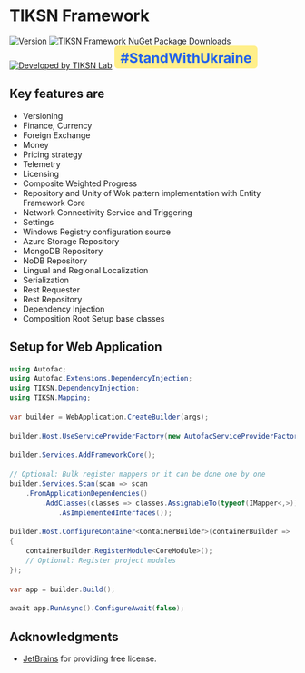 # TIKSN Framework

[![Version](https://img.shields.io/nuget/v/TIKSN-Framework.svg)](https://www.nuget.org/packages/TIKSN-Framework)
[![TIKSN Framework NuGet Package Downloads](https://img.shields.io/nuget/dt/TIKSN-Framework)](https://www.nuget.org/packages/TIKSN-Framework)
[![Developed by TIKSN Lab](https://img.shields.io/badge/Developed%20by-TIKSN%20Lab-orange.svg)](https://tiksn.com/project/tiksn-framework/)
[![StandWithUkraine](https://raw.githubusercontent.com/vshymanskyy/StandWithUkraine/main/badges/StandWithUkraine.svg)](https://github.com/vshymanskyy/StandWithUkraine/blob/main/docs/README.md)

## Key features are

- Versioning
- Finance, Currency
- Foreign Exchange
- Money
- Pricing strategy
- Telemetry
- Licensing
- Composite Weighted Progress
- Repository and Unity of Wok pattern implementation with Entity Framework Core
- Network Connectivity Service and Triggering
- Settings
- Windows Registry configuration source
- Azure Storage Repository
- MongoDB Repository
- NoDB Repository
- Lingual and Regional Localization
- Serialization
- Rest Requester
- Rest Repository
- Dependency Injection
- Composition Root Setup base classes

## Setup for Web Application

```csharp
using Autofac;
using Autofac.Extensions.DependencyInjection;
using TIKSN.DependencyInjection;
using TIKSN.Mapping;

var builder = WebApplication.CreateBuilder(args);

builder.Host.UseServiceProviderFactory(new AutofacServiceProviderFactory());

builder.Services.AddFrameworkCore();

// Optional: Bulk register mappers or it can be done one by one
builder.Services.Scan(scan => scan
    .FromApplicationDependencies()
        .AddClasses(classes => classes.AssignableTo(typeof(IMapper<,>)))
            .AsImplementedInterfaces());

builder.Host.ConfigureContainer<ContainerBuilder>(containerBuilder =>
{
    containerBuilder.RegisterModule<CoreModule>();
    // Optional: Register project modules
});

var app = builder.Build();

await app.RunAsync().ConfigureAwait(false);

```

## Acknowledgments

- [JetBrains](https://www.jetbrains.com/?from=TIKSN-Framework) for providing free license.
